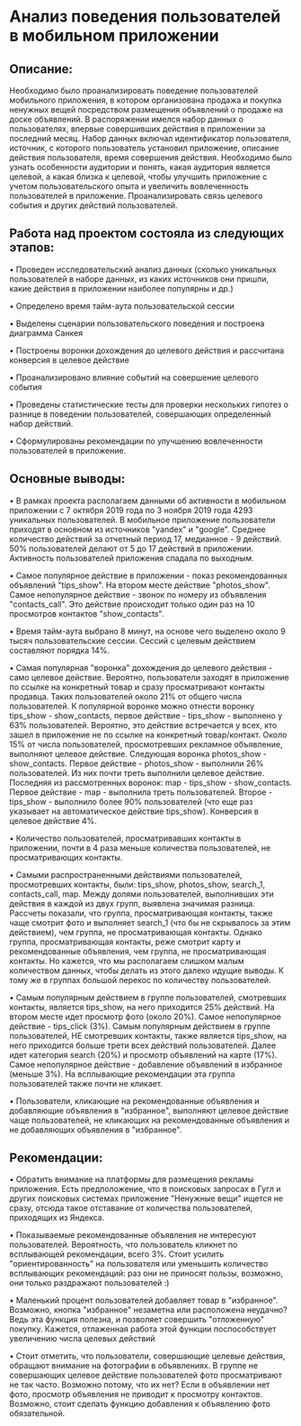 # Анализ поведения пользователей в мобильном приложении
## Описание:
Необходимо было проанализировать поведение пользователей мобильного приложения, в котором организована продажа и покупка ненужных вещей посредством размещения объявлений о продаже на доске объявлений. В распоряжении имелся набор данных о пользователях, впервые совершивших действия в приложении за последний месяц. Набор данных включал идентификатор пользователя, источник, с которого пользователь установил приложение, описание действия пользователя, время совершения действия. Необходимо было узнать особенности аудитории и понять, какая аудитория является целевой, а какая близка к целевой, чтобы улучшить приложение с учетом пользовательского опыта и увеличить вовлеченность пользователей в приложение. Проанализировать связь целевого события и других действий пользователей.
## Работа над проектом состояла из следующих этапов:
•	Проведен исследовательский анализ данных (сколько уникальных пользователей в наборе данных, из каких источников они пришли, какие действия в приложении наиболее популярны и др.)

•	Определено время тайм-аута пользовательской сессии

•	Выделены сценарии пользовательского поведения и построена диаграмма Санкея

•	Построены воронки дохождения до целевого действия и рассчитана конверсия в целевое действие 

•	Проанализировано влияние событий на совершение целевого события

•	Проведены статистические тесты для проверки нескольких гипотез о разнице в поведении пользователей, совершающих определенный набор действий.

•	Сформулированы рекомендации по улучшению вовлеченности пользователей в приложение.
## Основные выводы:
•	В рамках проекта располагаем данными об активности в мобильном приложении с 7 октября 2019 года по 3 ноября 2019 года 4293 уникальных пользователей. В мобильное приложение пользователи приходят в основном из источников "yandex" и "google". Среднее количество действий за отчетный период 17, медианное - 9 действий. 50% пользователей делают от 5 до 17 действий в приложении. Активность пользователей приложения спадала по выходным.

•	Самое популярное действие в приложении - показ рекомендованных объявлений "tips_show". На втором месте действие "photos_show". Самое непопулярное действие - звонок по номеру из объявления "contacts_call". Это действие происходит только один раз на 10 просмотров контактов "show_contacts".

•	Время тайм-аута выбрано 8 минут, на основе чего выделено около 9 тысяч пользовательские сессии. Сессий с целевым действием составляют порядка 14%.

•	Самая популярная "воронка" дохождения до целевого действия - само целевое действие. Вероятно, пользователи заходят в приложение по ссылке на конкретный товар и сразу просматривают контакты продавца. Таких пользователей около 21% от общего числа пользователей. К популярной воронке можно отнести воронку tips_show - show_contacts, первое действие - tips_show - выполнено у 63% пользователей. Вероятно, это действие встречается у всех, кто зашел в приложение не по ссылке на конкретный товар/контакт. Около 15% от числа пользователей, просмотревших рекламное объявление, выполняют целевое действие. Следующая воронка photos_show - show_contacts. Первое действие - photos_show - выполнили 26% пользователей. Из них почти треть выполнили целевое действие. Последняя из рассмотренных воронок: map - tips_show - show_contacts. Первое действие - map - выполнила треть пользователей. Второе - tips_show - выполнило более 90% пользователей (что еще раз указывает на автоматическое действие tips_show). Конверсия в целевое действие 4%. 

•	Количество пользователей, просматривавших контакты в приложении, почти в 4 раза меньше количества пользователей, не просматривающих контакты.

•	Самыми распространенными действиями пользователей, просмотревших контакты, были: tips_show, photos_show, search_1, contacts_call, map. Между долями пользователей, выполнивших эти действия в каждой из двух групп, выявлена значимая разница. Рассчеты показали, что группа, просматривающая контакты, также чаще смотрит фото и выполняет search_1 (что бы не скрывалось за этим действием), чем группа, не просматривающая контакты. Однако группа, просматривающая контакты, реже смотрит карту и рекомендованные объявления, чем группа, не просматривающая контакты. Но кажется, что мы располагаем слишком малым количеством данных, чтобы делать из этого далеко идущие выводы. К тому же в группах большой перекос по количеству пользователей.

•	Самым популярным действием в группе пользователей, смотревших контакты, является tips_show, на него приходится 25% действий. На втором месте идет просмотр фото (около 20%). Самое непопулярное действие - tips_click (3%). Самым популярным действием в группе пользователей, НЕ смотревших контакты, также является tips_show, на него приходится больше трети всех действий пользователей. Далее идет категория search (20%) и просмотр объявлений на карте (17%). Самое непопулярное действие - добавление объявлений в избранное (меньше 3%). На всплывающие рекомендации эта группа пользователей также почти не кликает.

•	Пользователи, кликающие на рекомендованные объявления и добавляющие объявления в "избранное", выполняют целевое действие чаще пользователей, не кликающих на рекомендованные объявления и не добавляющих объявления в "избранное".
## Рекомендации:
•	Обратить внимание на платформы для размещения рекламы приложения. Есть предположение, что в поисковых запросах в Гугл и других поисковых системах приложение "Ненужные вещи" ищется не сразу, отсюда такое отставание от количества пользователей, приходящих из Яндекса.

•	Показываемые рекомендованные объявления не интересуют пользователей. Вероятность, что пользователь кликнет по всплывающей рекомендации, всего 3%. Стоит усилить "ориентированность" на пользователя или уменьшить количество всплывающих рекомендаций: раз они не приносят пользы, возможно, они только раздражают пользователей :)

•	Маленький процент пользователей добавляет товар в "избранное". Возможно, кнопка "избранное" незаметна или расположена неудачно? Ведь эта функция полезна, и позволяет совершить "отложенную" покупку. Кажется, отлаженная работа этой функции поспособствует увеличению числа целевых действий

•	Стоит отметить, что пользователи, совершающие целевые действия, обращают внимание на фотографии в объявлениях. В группе не совершающих целевое действие пользователей фото просматривают не так часто. Возможно потому, что их нет? Если в объявлении нет фото, просмотр объявления не приводит к просмотру контактов. Возможно, стоит сделать функцию добавления к объявлению фото обязательной.
